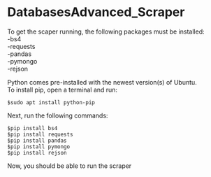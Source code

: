 # DatabasesAdvanced_Scraper

To get the scaper running, the following packages must be installed:  
-bs4  
-requests  
-pandas  
-pymongo  
-rejson
  
Python comes pre-installed with the newest version(s) of Ubuntu.  
To install pip, open a terminal and run:  
  
    $sudo apt install python-pip  
  
Next, run the following commands:  
  
    $pip install bs4  
    $pip install requests  
    $pip install pandas  
    $pip install pymongo  
    $pip install rejson
  
Now, you should be able to run the scraper  

